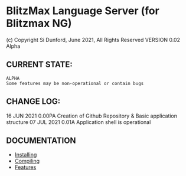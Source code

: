 # BlitzMax Language Server (for Blitzmax NG)
(c) Copyright Si Dunford, June 2021, All Rights Reserved
VERSION 0.02 Alpha

## CURRENT STATE:

    ALPHA
    Some features may be non-operational or contain bugs

## CHANGE LOG:
16 JUN 2021  0.00PA  Creation of Github Repository & Basic application structure
07 JUL 2021  0.01A   Application shell is operational

## DOCUMENTATION

* [Installing](https://github.com/blitzmax-itspeedway-net/Blitzmax-Language-Server/wiki)
* [Compiling](https://github.com/blitzmax-itspeedway-net/Blitzmax-Language-Server/wiki/Compiling)
* [Features](https://github.com/blitzmax-itspeedway-net/Blitzmax-Language-Server/wiki/Features)


